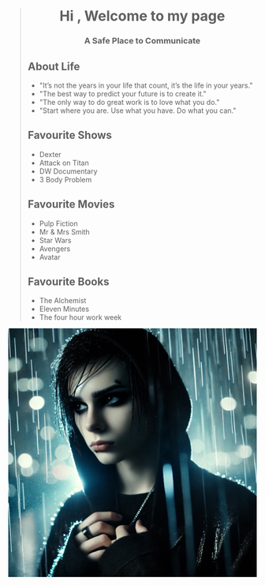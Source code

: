 

>
><h1 align="center">Hi , Welcome to my page</h1>
>
><h3 align="center">A Safe Place to Communicate</h3>
>
>## About Life
>
>- "It’s not the years in your life that count, it’s the life in your years."
>- "The best way to predict your future is to create it."
>- "The only way to do great work is to love what you do."
>- "Start where you are. Use what you have. Do what you can."
>
>## Favourite Shows
>- Dexter
>- Attack on Titan
>- DW Documentary
>- 3 Body Problem
>
>## Favourite Movies
>- Pulp Fiction
>- Mr & Mrs Smith
>- Star Wars
>- Avengers
>- Avatar
>
>## Favourite Books
>- The Alchemist
>- Eleven Minutes
>- The four hour work week

![text](/assets/images/gothic.webp)
